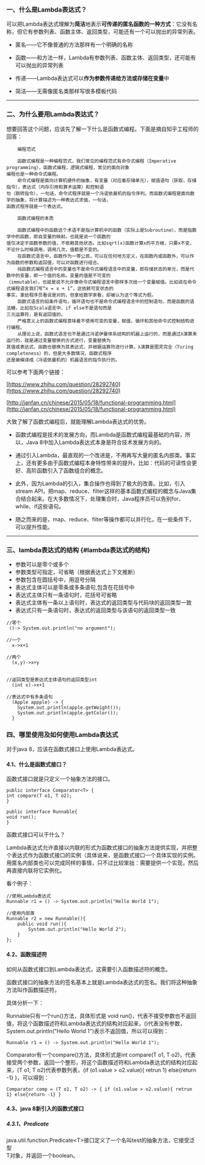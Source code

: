 ### 一、什么是Lambda表达式？

可以把Lambda表达式理解为**简洁**地表示**可传递的匿名函数的一种方式**：它没有名称，但它有参数列表、函数主体、返回类型，可能还有一个可以抛出的异常列表。

* 匿名——它不像普通的方法那样有一个明确的名称

* 函数——和方法一样，Lambda有参数列表、函数主体、返回类型，还可能有可以抛出的异常列表

* 传递——Lambda表达式可以**作为参数传递给方法或存储在变量**中

* 简洁——无需像匿名类那样写很多模板代码

---

### 二、为什么要用Lambda表达式？

想要回答这个问题，应该先了解一下什么是函数式编程。下面是摘自知乎工程师的回答：

```
    编程范式

    函数式编程是一种编程范式，我们常见的编程范式有命令式编程（Imperative programming），函数式编程，逻辑式编程，常见的面向对象
编程也是一种命令式编程。
    命令式编程是面向计算机硬件的抽象，有变量（对应着存储单元），赋值语句（获取，存储指令），表达式（内存引用和算术运算）和控制语
句（跳转指令），一句话，命令式程序就是一个冯诺依曼机的指令序列。而函数式编程是面向数学的抽象，将计算描述为一种表达式求值，一句话，
函数式程序就是一个表达式。

    函数式编程的本质

    函数式编程中的函数这个术语不是指计算机中的函数（实际上是Subroutine），而是指数学中的函数，即自变量的映射。也就是说一个函数的
值仅决定于函数参数的值，不依赖其他状态。比如sqrt(x)函数计算x的平方根，只要x不变，不论什么时候调用，调用几次，值都是不变的。
    在函数式语言中，函数作为一等公民，可以在任何地方定义，在函数内或函数外，可以作为函数的参数和返回值，可以对函数进行组合。
    纯函数式编程语言中的变量也不是命令式编程语言中的变量，即存储状态的单元，而是代数中的变量，即一个值的名称。变量的值是不可变的
（immutable），也就是说不允许像命令式编程语言中那样多次给一个变量赋值。比如说在命令式编程语言我们写“x = x + 1”，这依赖可变状态的
事实，拿给程序员看说是对的，但拿给数学家看，却被认为这个等式为假。
    函数式语言的如条件语句，循环语句也不是命令式编程语言中的控制语句，而是函数的语法糖，比如在Scala语言中，if else不是语句而是
三元运算符，是有返回值的。
    严格意义上的函数式编程意味着不使用可变的变量，赋值，循环和其他命令式控制结构进行编程。
    从理论上说，函数式语言也不是通过冯诺伊曼体系结构的机器上运行的，而是通过λ演算来运行的，就是通过变量替换的方式进行，变量替换为
其值或表达式，函数也替换为其表达式，并根据运算符进行计算。λ演算是图灵完全（Turing completeness）的，但是大多数情况，函数式程序
还是被编译成（冯诺依曼机的）机器语言的指令执行的。
```

可以参考下面两个链接：

[https://www.zhihu.com/question/28292740](https://www.zhihu.com/question/28292740)

[http://janfan.cn/chinese/2015/05/18/functional-programming.html](http://janfan.cn/chinese/2015/05/18/functional-programming.html)

大致了解了函数式编程后，就能理解Lambda表达式的优势。

* 函数式编程是技术的发展方向，而Lambda是函数式编程最基础的内容，所以，Java 8中加入Lambda表达式本身是符合技术发展方向的。

* 通过引入Lambda，最直观的一个改进是，不用再写大量的匿名内部类。事实上，还有更多由于函数式编程本身特性带来的提升。比如：代码的可读性会更好、高阶函数引入了函数组合的概念。

* 此外，因为Lambda的引入，集合操作也得到了极大的改善。比如，引入stream API，把map、reduce、filter这样的基本函数式编程的概念与Java集合结合起来。在大多数情况下，处理集合时，Java程序员可以告别for、while、if这些语句。

* 随之而来的是，map、reduce、filter等操作都可以并行化，在一些条件下，可以提升性能。

---

### 三、lambda表达式的结构 {#lambda表达式的结构}

* 参数可以是零个或多个
* 参数类型可指定，可省略（根据表达式上下文推断）
* 参数包含在圆括号中，用逗号分隔
* 表达式主体可以是零条或多条语句,包含在花括号中
* 表达式主体只有一条语句时，花括号可省略
* 表达式主体有一条以上语句时，表达式的返回类型与代码块的返回类型一致
* 表达式只有一条语句时，表达式的返回类型与该语句的返回类型一致

```
//零个
 ()-> System.out.println("no argument");

//一个
  x->x+1

//两个
  (x,y)->x+y


//返回类型是表达式主体语句的返回类型int
  (int x)->x+1

//表达式中有多条语句
  (Apple appple) -> {
    System.out.println(apple.getWeight());
    System.out.println(apple.getColor());
  }
```

### 四、哪里使用及如何使用Lambda表达式

对于java 8，应该在函数式接口上使用Lambda表达式。

#### 4.1、什么是函数式接口？

函数式接口就是只定义一个抽象方法的接口。

```
public interface Comparator<T> {
int compare(T o1, T o2);
}

public interface Runnable{
void run();
}
```

函数式接口可以干什么？

Lambda表达式允许直接以内联的形式为函数式接口的抽象方法提供实现，并把整个表达式作为函数式接口的实例（具体说来，是函数式接口一个具体实现的实例。用匿名内部类也可以完成同样的事情，只不过比较笨拙：需要提供一个实现，然后再直接内联将它实例化。

看个例子：

```
//使用Lambda表达式
Runnable r1 = () -> System.out.println("Hello World 1");     

//使用内部类
Runnable r2 = new Runnable(){
    public void run(){
        System.out.println("Hello World 2");
    }
};
```

#### 4.2、函数描述符

如何从函数式接口到Lambda表达式，这需要引入函数描述符的概念。

函数式接口的抽象方法的签名基本上就是Lambda表达式的签名。我们将这种抽象方法叫作函数描述符。

具体分析一下：

Runnable只有一个run\(\)方法，具体形式是 void run\(\)，代表不接受参数也不返回值，将这个函数描述符和Lambda表达式的结构对应起来，\(\)代表没有参数，System.out.println\("Hello World 1"\)表示不返回值，所以可以得到：

```
Runnable r1 = () -> System.out.println("Hello World 1");
```

Comparator有一个compare\(\)方法，具体形式是int compare\(T o1, T o2\)，代表接受两个参数，返回一个整形，将这个函数描述符和Lambda表达式的结构对应起来，\(T o1, T o2\)代表参数列表，{if \(o1.value &gt; o2.value\){ retrun 1} else{return -1} }，可以得到：

```
Comparator comp = (T o1, T o2) -> { if (o1.value > o2.value){ retrun 1} else{return -1} }
```

#### 4.3、java 8新引入的函数式接口

##### 4.3.1、Predicate

java.util.function.Predicate&lt;T&gt;接口定义了一个名叫test的抽象方法，它接受泛型  
T对象，并返回一个boolean。

